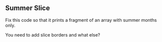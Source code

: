 ## Summer Slice

Fix this code so that it prints a fragment of an array with summer months only.

<div class="hint">
You need to add slice borders and what else?
</div>